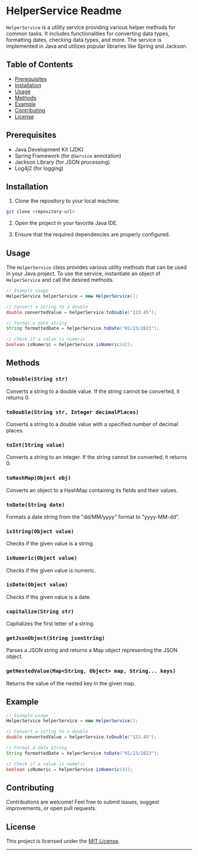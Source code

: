 # HelperService Readme

`HelperService` is a utility service providing various helper methods for common tasks. It includes functionalities for converting data types, formatting dates, checking data types, and more. The service is implemented in Java and utilizes popular libraries like Spring and Jackson.

## Table of Contents

- [Prerequisites](#prerequisites)
- [Installation](#installation)
- [Usage](#usage)
- [Methods](#methods)
- [Example](#example)
- [Contributing](#contributing)
- [License](#license)

## Prerequisites

- Java Development Kit (JDK)
- Spring Framework (for `@Service` annotation)
- Jackson Library (for JSON processing)
- Log4j2 (for logging)

## Installation

1. Clone the repository to your local machine:

```bash
git clone <repository-url>
```

2. Open the project in your favorite Java IDE.

3. Ensure that the required dependencies are properly configured.

## Usage

The `HelperService` class provides various utility methods that can be used in your Java project. To use the service, instantiate an object of `HelperService` and call the desired methods.

```java
// Example usage
HelperService helperService = new HelperService();

// Convert a string to a double
double convertedValue = helperService.toDouble("123.45");

// Format a date string
String formattedDate = helperService.toDate("01/23/2023");

// Check if a value is numeric
boolean isNumeric = helperService.isNumeric(42);

```

## Methods

### `toDouble(String str)`

Converts a string to a double value. If the string cannot be converted, it returns 0.

### `toDouble(String str, Integer decimalPlaces)`

Converts a string to a double value with a specified number of decimal places.

### `toInt(String value)`

Converts a string to an integer. If the string cannot be converted, it returns 0.

### `toHashMap(Object obj)`

Converts an object to a HashMap containing its fields and their values.

### `toDate(String date)`

Formats a date string from the "dd/MM/yyyy" format to "yyyy-MM-dd".

### `isString(Object value)`

Checks if the given value is a string.

### `isNumeric(Object value)`

Checks if the given value is numeric.

### `isDate(Object value)`

Checks if the given value is a date.

### `capitalize(String str)`

Capitalizes the first letter of a string.

### `getJsonObject(String jsonString)`

Parses a JSON string and returns a Map object representing the JSON object.

### `getNestedValue(Map<String, Object> map, String... keys)`

Returns the value of the nested key in the given map.

## Example

```java
// Example usage
HelperService helperService = new HelperService();

// Convert a string to a double
double convertedValue = helperService.toDouble("123.45");

// Format a date string
String formattedDate = helperService.toDate("01/23/2023");

// Check if a value is numeric
boolean isNumeric = helperService.isNumeric(42);

```

## Contributing

Contributions are welcome! Feel free to submit issues, suggest improvements, or open pull requests.

## License

This project is licensed under the [MIT License](LICENSE).

---
